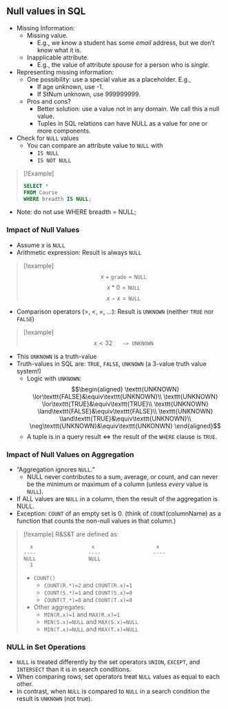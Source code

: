 ## Null values in SQL
- Missing Information: 
	- Missing value. 
		- E.g., we know a student has some _email_ address, but we don’t know what it is.
	- Inapplicable attribute.
		- E.g., the value of attribute _spouse_ for a person who is _single_.
- Representing missing information:
	- One possibility: use a special value as a placeholder. E.g., 
		- If age unknown, use -1.
		- If StNum unknown, use 999999999.
	- Pros and cons?
		- Better solution: use a value not in any domain. We call this a null value.
		- Tuples in SQL relations can have NULL as a value for one or more components.
- Check for `NULL` values
	- You can compare an attribute value to `NULL` with
		- `IS NULL`
		- `IS NOT NULL`
>[!Example]
>```sql
>SELECT *
>FROM Course
>WHERE breadth IS NULL;
>```
- Note: do not use WHERE breadth = NULL;

### Impact of Null Values
- Assume $x$ is `NULL`
- Arithmetic expression: Result is always `NULL`
>[!example]
>$$x+\texttt{grade}=\texttt{NULL}$$
>$$x*0=\texttt{NULL}$$
>$$x-x=\texttt{NULL}$$
- Comparison operators ($>$, $<$, $=$, $\dots$): Result is `UNKNOWN` (neither `TRUE` nor `FALSE`)
>[!example]
>$$x<32 \quad\texttt{ --> UNKNOWN}$$

- This `UNKNOWN` is a truth-value
- Truth-values in SQL are: `TRUE`, `FALSE`, `UNKNOWN` (a 3-value truth value system!)
	- Logic with `UNKNOWN`: $$\begin{aligned}
\texttt{UNKNOWN} \lor\texttt{FALSE}&\equiv\texttt{UNKNOWN}\\
\texttt{UNKNOWN} \lor\texttt{TRUE}&\equiv\texttt{TRUE}\\
\texttt{UNKNOWN} \land\texttt{FALSE}&\equiv\texttt{FALSE}\\
\texttt{UNKNOWN} \land\texttt{TRUE}&\equiv\texttt{UNKNOWN}\\
\neg\texttt{UNKNOWN}&\equiv\texttt{UNKONWN}
\end{aligned}$$
	- A tuple is in a query result $\iff$ the result of the `WHERE` clause is `TRUE`.
### Impact of Null Values on Aggregation
- “Aggregation ignores `NULL`.”
	- NULL never contributes to a sum, average, or count, and can never be the minimum or maximum of a column (unless _every_ value is `NULL`).
- If ALL values are `NULL` in a column, then the result of the aggregation is NULL.
- Exception: `COUNT` of an empty set is 0. (think of `COUNT`(columnName) as a function that counts the non-null values in that column.)
>[!example]
>R&S&T are defined as: 
>```
>   x                   x                    x
> ----                 ----                 ----
>NULL                 NULL
>   1
>```
> - `COUNT()`
> 	- `COUNT(R.*)=2` and `COUNT(R.x)=1`
> 	- `COUNT(S.*)=1` and `COUNT(S.x)=0`
> 	- `COUNT(T.*)=0` and `COUNT(T.x)=0`
> - Other aggregates:
> 	- `MIN(R.x)=1` and `MAX(R.x)=1`
> 	- `MIN(S.x)=NULL` and `MAX(S.x)=NULL`
> 	- `MIN(T.x)=NULL` and `MAX(T.x)=NULL`


### NULL in Set Operations
- `NULL` is treated differently by the set operators `UNION`, `EXCEPT`, and `INTERSECT` than it is in search conditions.
- When comparing rows, set operators treat `NULL` values as equal to each other.
- In contrast, when `NULL` is compared to `NULL` in a search condition the result is `UNKNOWN` (not true). 